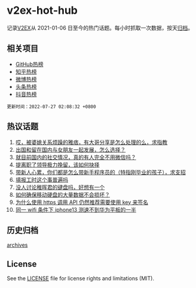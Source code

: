 # v2ex-hot-hub

 记录[V2EX](https://www.v2ex.com/)从 2021-01-06 日至今的热门话题。每小时抓取一次数据，按天[归档](archives)。
 
 ## 相关项目

- [GitHub热榜](https://github.com/snaildev/github-hot-hub)
- [知乎热榜](https://github.com/snaildev/zhihu-hot-hub)
- [微博热榜](https://github.com/snaildev/weibo-hot-hub)
- [头条热榜](https://github.com/snaildev/toutiao-hot-hub)
- [抖音热榜](https://github.com/snaildev/douyin-hot-hub)


 `更新时间：2022-07-27 02:08:32 +0800`

## 热议话题

1. [哎，被婆媳关系烦躁的雅痞，有大哥分享是怎么处理的么，求指教](https://www.v2ex.com/t/868698)
1. [出国和留在国内与女朋友一起发展，怎么选择？](https://www.v2ex.com/t/868723)
1. [就目前国内的社交情况，真的有人完全不用微信吗？](https://www.v2ex.com/t/868696)
1. [提离职了领导极力挽留，该如何抉择](https://www.v2ex.com/t/868746)
1. [带新人心累，你们都是怎么带新手程序员的（特指刚毕业的孩子），求支招](https://www.v2ex.com/t/868776)
1. [填报工时这个事普遍吗](https://www.v2ex.com/t/868697)
1. [没人讨论稚晖君的键盘吗，好想有一个](https://www.v2ex.com/t/868770)
1. [如何确保移动硬盘的大量数据不会损坏？](https://www.v2ex.com/t/868676)
1. [为什么使用 https 调用 API 仍然推荐需要使用 key 来签名](https://www.v2ex.com/t/868678)
1. [同一 wifi 条件下 iphone13 测速不到华为平板的一半](https://www.v2ex.com/t/868703)

## 历史归档

[archives](archives)

## License

See the [LICENSE](LICENSE) file for license rights and limitations (MIT).
